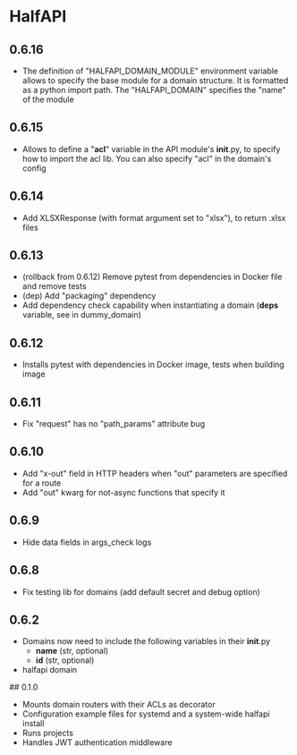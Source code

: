 # HalfAPI

## 0.6.16

- The definition of "HALFAPI_DOMAIN_MODULE" environment variable allows to
  specify the base module for a domain structure. It is formatted as a python
  import path.
  The "HALFAPI_DOMAIN" specifies the "name" of the module

## 0.6.15

- Allows to define a "__acl__" variable in the API module's __init__.py, to
  specify how to import the acl lib. You can also specify "acl" in the domain's
  config

## 0.6.14

- Add XLSXResponse (with format argument set to "xlsx"), to return .xlsx files

## 0.6.13

- (rollback from 0.6.12) Remove pytest from dependencies in Docker file and
  remove tests
- (dep) Add "packaging" dependency
- Add dependency check capability when instantiating a domain (__deps__
  variable, see in dummy_domain)

## 0.6.12

- Installs pytest with dependencies in Docker image, tests when building image

## 0.6.11

- Fix "request" has no "path_params" attribute bug

## 0.6.10

- Add "x-out" field in HTTP headers when "out" parameters are specified for a
  route
- Add "out" kwarg for not-async functions that specify it

## 0.6.9

- Hide data fields in args_check logs

## 0.6.8

- Fix testing lib for domains (add default secret and debug option)

## 0.6.2

- Domains now need to include the following variables in their __init__.py
    - __name__ (str, optional)
    - __id__ (str, optional)
- halfapi domain


## 0.1.0

- Mounts domain routers with their ACLs as decorator
- Configuration example files for systemd and a system-wide halfapi install
- Runs projects
- Handles JWT authentication middleware
